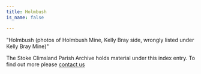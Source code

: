 ```yaml
---
title: Holmbush
is_name: false

---
```


"Holmbush (photos of Holmbush Mine, Kelly Bray side, wrongly listed under Kelly Bray Mine)"


The Stoke Climsland Parish Archive holds material under this index entry. To find out more please [contact us](/contact/)
